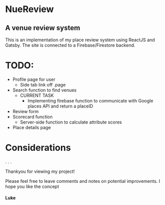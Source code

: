 # NueReview
## A venue review system

This is an implementation of my place review system using ReactJS and Gatsby.
The site is connected to a Firebase/Firestore backend.

# TODO:
- Profile page for user
    - Side tab link off .page
- Search function to find venues
    - CURRENT TASK
        - Implementing firebase function to communicate with Google places API and return a placeID
- Review form
- Scorecard function
    - Server-side function to calculate attribute scores
- Place details page



# Considerations
.
.
.

Thankyou for viewing my project!

Please feel free to leave comments and notes on potential improvements.
I hope you like the concept

#### Luke

